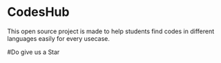 # CodesHub
This open source project is made to help students find codes in different languages easily for every usecase.

#Do give us a Star
